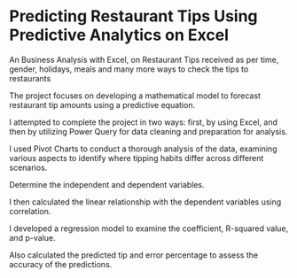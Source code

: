 # Predicting Restaurant Tips Using Predictive Analytics on Excel
An Business Analysis with Excel, on Restaurant Tips received as per time, gender, holidays, meals and many more ways to check the tips to restaurants

The project focuses on developing a mathematical model to forecast restaurant tip amounts using a predictive equation. 

I attempted to complete the project in two ways: first, by using Excel, and then by utilizing Power Query for data cleaning and preparation for analysis.

I used Pivot Charts to conduct a thorough analysis of the data, examining various aspects to identify where tipping habits differ across different scenarios.

Determine the independent and dependent variables.

I then calculated the linear relationship with the dependent variables using correlation.

I developed a regression model to examine the coefficient, R-squared value, and p-value.

 Also calculated the predicted tip and error percentage to assess the accuracy of the predictions.
